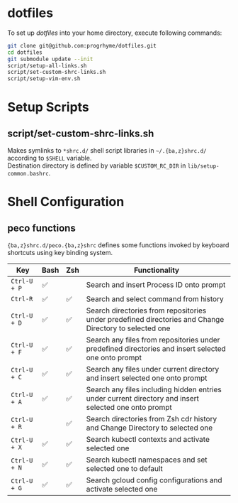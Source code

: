 # dotfiles

To set up *dotfiles* into your home directory, execute following commands:

```sh
git clone git@github.com:progrhyme/dotfiles.git 
cd dotfiles
git submodule update --init
script/setup-all-links.sh
script/set-custom-shrc-links.sh
script/setup-vim-env.sh
```

# Setup Scripts
## script/set-custom-shrc-links.sh

Makes symlinks to `*shrc.d/` shell script libraries in `~/.{ba,z}shrc.d/`
according to `$SHELL` variable.  
Destination directory is defined by variable `$CUSTOM_RC_DIR` in
`lib/setup-common.bashrc`.

# Shell Configuration
## peco functions

`{ba,z}shrc.d/peco.{ba,z}shrc` defines some functions invoked by keyboard
shortcuts using key binding system.

 Key | Bash | Zsh | Functionality
-----|------|-----|---------------
 `Ctrl-U + P` | ✅ | | Search and insert Process ID onto prompt
 `Ctrl-R` | ✅ | ✅ | Search and select command from history
 `Ctrl-U + D` | ✅ | ✅ | Search directories from repositories under predefined directories and Change Directory to selected one
 `Ctrl-U + F` | ✅ | ✅ | Search any files from repositories under predefined directories and insert selected one onto prompt
 `Ctrl-U + C` | ✅ | ✅ | Search any files under current directory and insert selected one onto prompt
 `Ctrl-U + A` | ✅ | ✅ | Search any files including hidden entries under current directory and insert selected one onto prompt
 `Ctrl-U + R` | | ✅ | Search directories from Zsh cdr history and Change Directory to selected one
 `Ctrl-U + X` | ✅ | ✅ | Search kubectl contexts and activate selected one
 `Ctrl-U + N` | ✅ | ✅ | Search kubectl namespaces and set selected one to default
 `Ctrl-U + G` | ✅ | ✅ | Search gcloud config configurations and activate selected one
